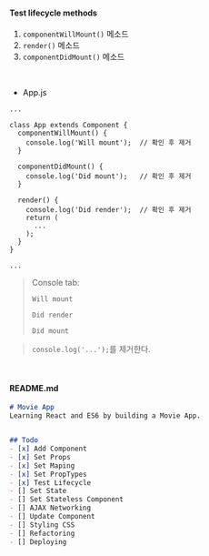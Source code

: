 #### Test lifecycle methods

1. `componentWillMount()` 메소드
2. `render()` 메소드
3. `componentDidMount()` 메소드

<br>

- App.js

```react
...

class App extends Component {
  componentWillMount() {
    console.log('Will mount');	// 확인 후 제거
  }

  componentDidMount() {
    console.log('Did mount');	// 확인 후 제거
  }

  render() {
    console.log('Did render');	// 확인 후 제거
    return (
      ...
    );
  }
}

...
```

> Console tab:
>
> `Will mount`
>
> `Did render`
>
> `Did mount`

> `console.log('...');`를 제거한다.

<br>

#### README.md

```markdown
# Movie App
Learning React and ES6 by building a Movie App.


## Todo
- [x] Add Component
- [x] Set Props
- [x] Set Maping
- [x] Set PropTypes
- [x] Test Lifecycle
- [] Set State
- [] Set Stateless Component
- [] AJAX Networking
- [] Update Component
- [] Styling CSS
- [] Refactoring
- [] Deploying
```

<br>

<br>